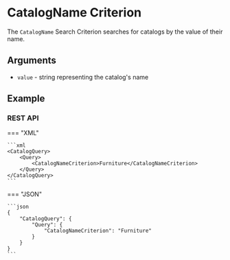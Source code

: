 # CatalogName Criterion

The `CatalogName` Search Criterion searches for catalogs by the value of their name.

## Arguments

- `value` - string representing the catalog's name

## Example

### REST API

=== "XML"

    ```xml
	<CatalogQuery>
		<Query>
			<CatalogNameCriterion>Furniture</CatalogNameCriterion>
		</Query>
	</CatalogQuery>
    ```

=== "JSON"

    ```json
    {
        "CatalogQuery": {
            "Query": {
                "CatalogNameCriterion": "Furniture"
            }
        }
    }
    ```